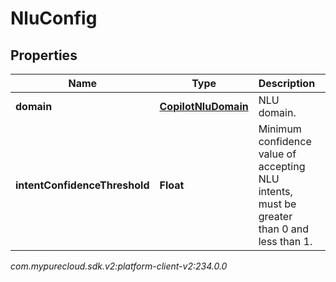 # NluConfig


## Properties

| Name | Type | Description | Notes |
| ------------ | ------------- | ------------- | ------------- |
| **domain** | [**CopilotNluDomain**](CopilotNluDomain) | NLU domain. |  |
| **intentConfidenceThreshold** | **Float** | Minimum confidence value of accepting NLU intents, must be greater than 0 and less than 1. |  |




_com.mypurecloud.sdk.v2:platform-client-v2:234.0.0_
